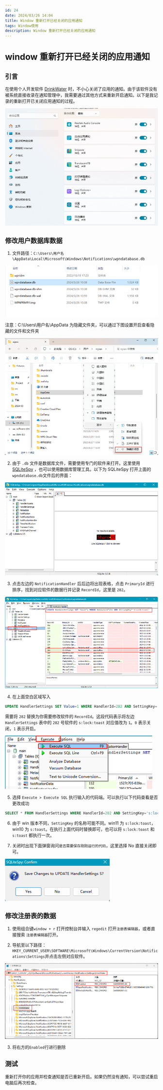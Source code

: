 ```yaml
---
id: 24
date: 2024/03/26 14:04
title: Window 重新打开已经关闭的应用通知
tags: Window使用
description: Window 重新打开已经关闭的应用通知
---
```


# window 重新打开已经关闭的应用通知

## 引言

在使用个人开发软件 [DrinkWater](https://github.com/cosy247/DrinkWater) 时，不小心关闭了应用的通知。由于该软件没有被系统直接收录在通知管理中，我需要通过其他方式来重新开启通知。以下是我记录的重新打开已关闭应用通知的过程。

![alt text](assets/Win11TurnOnNotificationsAgain/image.png)

## 修改用户数据库数据

1. 文件路径：`C:\Users\用户名\AppData\Local\Microsoft\Windows\Notifications\wpndatabase.db`

![alt text](assets/Win11TurnOnNotificationsAgain/image-2.png)

注意：C:\Users\用户名\AppData 为隐藏文件夹，可以通过下图设置开启查看隐藏的文件和文件夹

![alt text](assets/Win11TurnOnNotificationsAgain/image-1.png)

2. 由于 `.db` 文件是数据库文件，需要使用专门的软件来打开。这里使用 [SQLiteSpy](https://www.sqlitespy.com/download.html) ，也可以使用数据库管理工具。以下为 SQLiteSpy 打开上面的`wpndatabase.db`文件后的界面：

![alt text](assets/Win11TurnOnNotificationsAgain/image-3.png)

3. 点击左边的 `NotificationHandler` 后后边将出现表格，点击 `PrimaryId` 进行排序，找到对应软件的数据行并记录 `RecordId`，这里是 `282`。

![alt text](assets/Win11TurnOnNotificationsAgain/image-5.png)

4. 在上面空白区域写入

```sql
UPDATE HandlerSettings SET Value=1 WHERE HandlerId=282 AND SettingKey='s:lock:toast'
```

需要将 `282` 替换为你需要修改软件的 `RecordId`。这段代码表示将左边 `HandlerSettings` 表中的 `282` 号软件的 `s:lock:toast` 对应值改为 `1`。`0` 表示关闭，`1` 表示开启。

![alt text](assets/Win11TurnOnNotificationsAgain/image-6.png)

5. 选择 `Execute > Execute SQL` 执行输入的代码端。可以执行以下代码查看是否更改成功

```sql
SELECT * FROM HandlerSettings WHERE HandlerId=282 AND SettingKey='s:lock:toast'
```

6. 由于 win 版本不同，`SettingKey` 的名称可能不同。win11 为 `s:lock:toast`，win10 为 `s:toast`。在执行上面代码时替换即可，也可以将 `s:lock:toast` 和 `s:toast` 都执行一次。

7. 关闭时出现下面弹窗询问`是否需要保存刚刚运行的代码`，这里选择 No 直接关闭即可。

![alt text](assets/Win11TurnOnNotificationsAgain/image-7.png)

## 修改注册表的数据

1. 使用组合键`window + r` 打开控制台并输入 `regedit` 打开`注册表编辑器`，或者直接搜索 `注册表编辑器`打开。

2. 导航至以下路径：`HKEY_CURRENT_USER\SOFTWARE\Microsoft\Windows\CurrentVersion\Notifications\Settings`并点击左侧对应软件。

![alt text](assets/Win11TurnOnNotificationsAgain/image-8.png)

3. 将右方的`Enabled`行进行删除

## 测试

重新打开你的应用并检查通知是否已重新开启。如果仍然没有通知，可以尝试重启电脑后再次检查。
